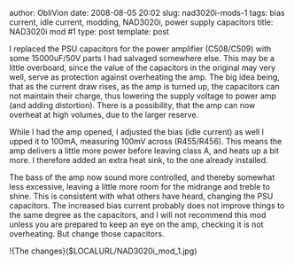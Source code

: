 author: ObliVion
date: 2008-08-05 20:02
slug: nad3020i-mods-1
tags: bias current, idle current, modding, NAD3020i, power supply capacitors
title: NAD3020i mod #1
type: post
template: post


I replaced the PSU capacitors for the power amplifier (C508/C509) with
some 15000uF/50V parts I had salvaged somewhere else. This may be a
little overboard, since the value of the capacitors in the original may
very well, serve as protection against overheating the amp. The big idea
being, that as the current draw rises, as the amp is turned up, the
capacitors can not maintain their charge, thus lowering the supply
voltage to power amp (and adding distortion). There is a possibility,
that the amp can now overheat at high volumes, due to the larger
reserve.

While I had the amp opened, I adjusted the bias (idle current) as well I
upped it to 100mA, measuring 100mV across (R455/R456). This means the
amp delivers a little more power before leaving class A, and heats up a
bit more. I therefore added an extra heat sink, to the one already
installed.

The bass of the amp now sound more controlled, and thereby somewhat
less excessive, leaving a little more room for the midrange and treble
to shine. This is consistent with what others have heard, changing the
PSU capacitors. The increased bias current probably does not improve
things to the same degree as the capacitors, and I will not recommend
this mod unless you are prepared to keep an eye on the amp, checking it
is not overheating. But change those capacitors.

!{The changes}($LOCALURL/NAD3020i_mod_1.jpg)
